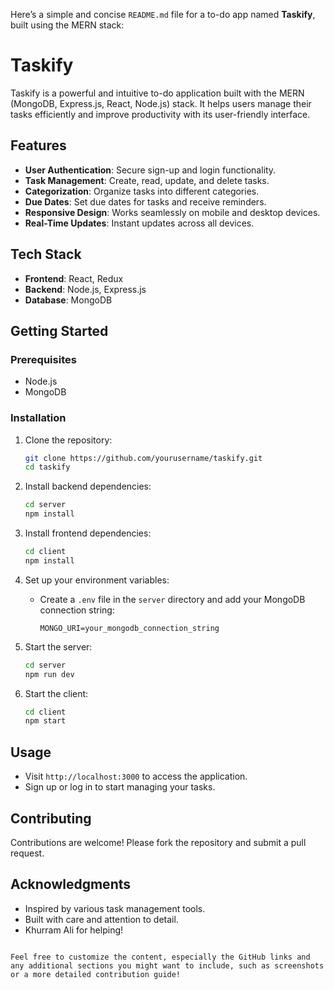 Here’s a simple and concise `README.md` file for a to-do app named **Taskify**, built using the MERN stack:



# Taskify

Taskify is a powerful and intuitive to-do application built with the MERN (MongoDB, Express.js, React, Node.js) stack. It helps users manage their tasks efficiently and improve productivity with its user-friendly interface.

## Features

- **User Authentication**: Secure sign-up and login functionality.
- **Task Management**: Create, read, update, and delete tasks.
- **Categorization**: Organize tasks into different categories.
- **Due Dates**: Set due dates for tasks and receive reminders.
- **Responsive Design**: Works seamlessly on mobile and desktop devices.
- **Real-Time Updates**: Instant updates across all devices.

## Tech Stack

- **Frontend**: React, Redux
- **Backend**: Node.js, Express.js
- **Database**: MongoDB

## Getting Started

### Prerequisites

- Node.js
- MongoDB

### Installation

1. Clone the repository:
   ```bash
   git clone https://github.com/yourusername/taskify.git
   cd taskify
   ```

2. Install backend dependencies:

   ```bash
   cd server
   npm install
   ```

3. Install frontend dependencies:

   ```bash
   cd client
   npm install
   ```

4. Set up your environment variables:

   - Create a `.env` file in the `server` directory and add your MongoDB connection string:
     ```
     MONGO_URI=your_mongodb_connection_string
     ```

5. Start the server:

   ```bash
   cd server
   npm run dev
   ```

6. Start the client:
   ```bash
   cd client
   npm start
   ```

## Usage

- Visit `http://localhost:3000` to access the application.
- Sign up or log in to start managing your tasks.

## Contributing

Contributions are welcome! Please fork the repository and submit a pull request.

## Acknowledgments

- Inspired by various task management tools.
- Built with care and attention to detail.
- Khurram Ali for helping!

```

Feel free to customize the content, especially the GitHub links and any additional sections you might want to include, such as screenshots or a more detailed contribution guide!
```
